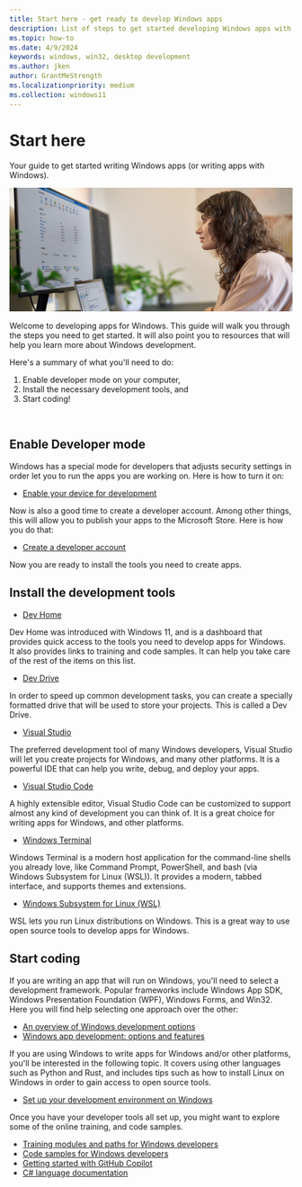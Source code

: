 ```yaml
---
title: Start here - get ready to develop Windows apps
description: List of steps to get started developing Windows apps with links to all the tools and frameworks you'll need.
ms.topic: how-to
ms.date: 4/9/2024
keywords: windows, win32, desktop development
ms.author: jken
author: GrantMeStrength
ms.localizationpriority: medium
ms.collection: windows11
---
```


# Start here

Your guide to get started writing Windows apps (or writing apps with Windows).

![Developer at desk](./images/developer-at-desk2.png)

Welcome to developing apps for Windows. This guide will walk you through the steps you need to get started. It will also point you to resources that will help you learn more about Windows development.

Here's a summary of what you'll need to do:

1. Enable developer mode on your computer,
2. Install the necessary development tools, and
3. Start coding!

 </br>

## Enable Developer mode

Windows has a special mode for developers that adjusts security settings in order let you to run the apps you are working on. Here is how to turn it on:

* [Enable your device for development](/windows/apps/get-started/enable-your-device-for-development)

Now is also a good time to create a developer account. Among other things, this will allow you to publish your apps to the Microsoft Store. Here is how you do that:

* [Create a developer account](/windows/apps/get-started/sign-up)

Now you are ready to install the tools you need to create apps.

## Install the development tools

* [Dev Home](/windows/dev-home/)

Dev Home was introduced with Windows 11, and is a dashboard that provides quick access to the tools you need to develop apps for Windows. It also provides links to training and code samples. It can help you take care of the rest of the items on this list.

* [Dev Drive](/windows/dev-drive/)

In order to speed up common development tasks, you can create a specially formatted drive that will be used to store your projects. This is called a Dev Drive. 

* [Visual Studio](https://visualstudio.microsoft.com/downloads/)

The preferred development tool of many Windows developers, Visual Studio will let you create projects for Windows, and many other platforms. It is a powerful IDE that can help you write, debug, and deploy your apps.

* [Visual Studio Code](https://code.visualstudio.com)

A highly extensible editor, Visual Studio Code can be customized to support almost any kind of development you can think of. It is a great choice for writing apps for Windows, and other platforms.

* [Windows Terminal](/windows/terminal/)

Windows Terminal is a modern host application for the command-line shells you already love, like Command Prompt, PowerShell, and bash (via Windows Subsystem for Linux (WSL)). It provides a modern, tabbed interface, and supports themes and extensions.

* [Windows Subsystem for Linux (WSL)](/windows/wsl/install)

WSL lets you run Linux distributions on Windows. This is a great way to use open source tools to develop apps for Windows.

## Start coding

If you are writing an app that will run on Windows, you'll need to select a development framework. Popular frameworks include Windows App SDK, Windows Presentation Foundation (WPF), Windows Forms, and Win32. Here you will find help selecting one approach over the other:

* [An overview of Windows development options](/windows/apps/get-started/)
* [Windows app development: options and features](dev-options.md)

If you are using Windows to write apps for Windows and/or other platforms, you'll be interested in the following topic. It covers using other languages such as Python and Rust, and includes tips such as how to install Linux on Windows in order to gain access to open source tools.

* [Set up your development environment on Windows](/windows/dev-environment/)

Once you have your developer tools all set up, you might want to explore some of the online training, and code samples.

* [Training modules and paths for Windows developers](/training/browse/?products=windows)
* [Code samples for Windows developers](/windows/apps/get-started/samples)
* [Getting started with GitHub Copilot](https://docs.github.com/en/copilot/getting-started-with-github-copilot)
* [C# language documentation](/dotnet/csharp/)
